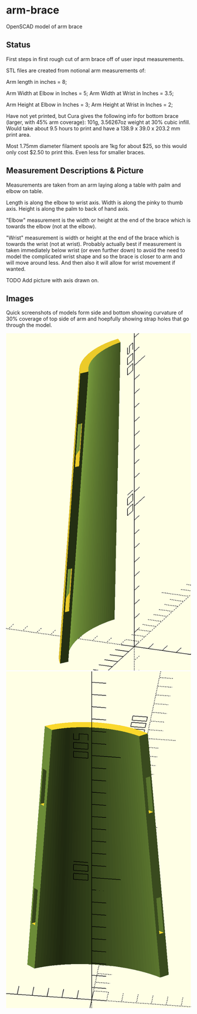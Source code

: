 # arm-brace
OpenSCAD model of arm brace

## Status
First steps in first rough cut of arm brace off of user input measurements.

STL files are created from notional arm measurements of:

Arm length in inches = 8;

Arm Width at Elbow in Inches = 5;
Arm Width at Wrist in Inches = 3.5;

Arm Height at Elbow in Inches = 3;
Arm Height at Wrist in Inches = 2;

Have not yet printed, but Cura gives the following info for bottom brace (larger, with 45% arm coverage):
101g, 3.56267oz weight at 30% cubic infill.
Would take about 9.5 hours to print and have a 138.9 x 39.0 x 203.2 mm print area.

Most 1.75mm diameter filament spools are 1kg for about $25, so this would only cost $2.50 to print this. Even less for smaller braces.

## Measurement Descriptions & Picture
Measurements are taken from an arm laying along a table with palm and elbow on table.

Length is along the elbow to wrist axis.
Width is along the pinky to thumb axis.
Height is along the palm to back of hand axis.

"Elbow" measurement is the width or height at the end of the brace which is towards the elbow (not at the elbow).

"Wrist" measurement is width or height at the end of the brace which is towards the wrist (not at wrist). Probably actually best if measurement is taken immediately below wrist (or even further down) to avoid the need to model the complicated wrist shape and so the brace is closer to arm and will move around less. And then also it will allow for wrist movement if wanted.

TODO Add picture with axis drawn on.


## Images

Quick screenshots of models form side and bottom showing curvature of 30% coverage of top side of arm and hoepfully showing strap holes that go through the model.

![Side Preview](arm-brace-upper-preview-side.png "Preview of Top side of arm brace from side")
![Bottom Preview](arm-brace-upper-preview-bottom.png "Preview of Top side of arm brace from bottom (side touching arm)")
